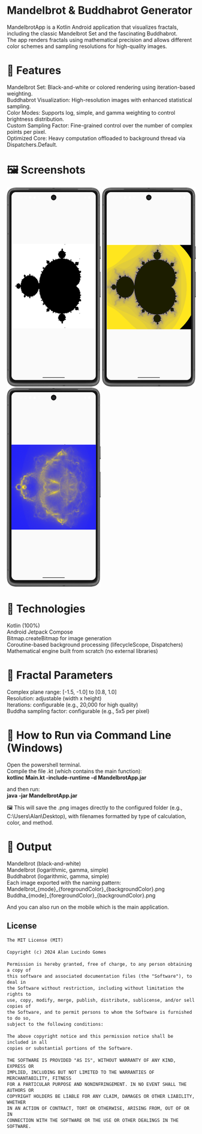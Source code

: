 <h1>Mandelbrot & Buddhabrot Generator</h1>
MandelbrotApp is a Kotlin Android application that visualizes fractals, including the classic Mandelbrot Set and the fascinating Buddhabrot. <br>
The app renders fractals using mathematical precision and allows different color schemes and sampling resolutions for high-quality images.

<h1>🧠 Features</h1>
Mandelbrot Set: Black-and-white or colored rendering using iteration-based weighting.<br>
Buddhabrot Visualization: High-resolution images with enhanced statistical sampling.<br>
Color Modes: Supports log, simple, and gamma weighting to control brightness distribution.<br>
Custom Sampling Factor: Fine-grained control over the number of complex points per pixel.<br>
Optimized Core: Heavy computation offloaded to background thread via Dispatchers.Default.<br>

<h1>🖼️ Screenshots </h1>
<p float="left">
  <img src="https://github.com/alanliongar/mandelbrotApp/blob/master/screenshots/Screenshot_01.png" width="250" />
  <img src="https://github.com/alanliongar/mandelbrotApp/blob/master/screenshots/Screenshot_02.png" width="250" />
  <img src="https://github.com/alanliongar/mandelbrotApp/blob/master/screenshots/Screenshot_03.png" width="250" />
</p>

<h1>🧰 Technologies </h1>
Kotlin (100%)<br>
Android Jetpack Compose<br>
Bitmap.createBitmap for image generation<br>
Coroutine-based background processing (lifecycleScope, Dispatchers)<br>
Mathematical engine built from scratch (no external libraries)<br>

<h1>📍 Fractal Parameters</h1>
Complex plane range: [-1.5, -1.0] to [0.8, 1.0]<br>
Resolution: adjustable (width x height)<br>
Iterations: configurable (e.g., 20,000 for high quality)<br>
Buddha sampling factor: configurable (e.g., 5x5 per pixel)<br>

<h1>🧪 How to Run via Command Line (Windows)</h1>
Open the powershell terminal.<br>
Compile the file .kt (which contains the main function):<br>
<b>kotlinc Main.kt -include-runtime -d MandelbrotApp.jar</b>

and then run:<br>
<b>java -jar MandelbrotApp.jar</b>

🖼️ This will save the .png images directly to the configured folder (e.g., C:\Users\Alan\Desktop\), with filenames formatted by type of calculation, color, and method.<br>

<h1>📂 Output</h1>
Mandelbrot (black-and-white)<br>
Mandelbrot (logarithmic, gamma, simple)<br>
Buddhabrot (logarithmic, gamma, simple)<br>
Each image exported with the naming pattern:<br>
Mandelbrot_{mode}_{foregroundColor}_{backgroundColor}.png<br>
Buddha_{mode}_{foregroundColor}_{backgroundColor}.png<br>

And you can also run on the mobile which is the main application.

## License
```
The MIT License (MIT)

Copyright (c) 2024 Alan Lucindo Gomes

Permission is hereby granted, free of charge, to any person obtaining a copy of
this software and associated documentation files (the "Software"), to deal in
the Software without restriction, including without limitation the rights to
use, copy, modify, merge, publish, distribute, sublicense, and/or sell copies of
the Software, and to permit persons to whom the Software is furnished to do so,
subject to the following conditions:

The above copyright notice and this permission notice shall be included in all
copies or substantial portions of the Software.

THE SOFTWARE IS PROVIDED "AS IS", WITHOUT WARRANTY OF ANY KIND, EXPRESS OR
IMPLIED, INCLUDING BUT NOT LIMITED TO THE WARRANTIES OF MERCHANTABILITY, FITNESS
FOR A PARTICULAR PURPOSE AND NONINFRINGEMENT. IN NO EVENT SHALL THE AUTHORS OR
COPYRIGHT HOLDERS BE LIABLE FOR ANY CLAIM, DAMAGES OR OTHER LIABILITY, WHETHER
IN AN ACTION OF CONTRACT, TORT OR OTHERWISE, ARISING FROM, OUT OF OR IN
CONNECTION WITH THE SOFTWARE OR THE USE OR OTHER DEALINGS IN THE SOFTWARE.
```

